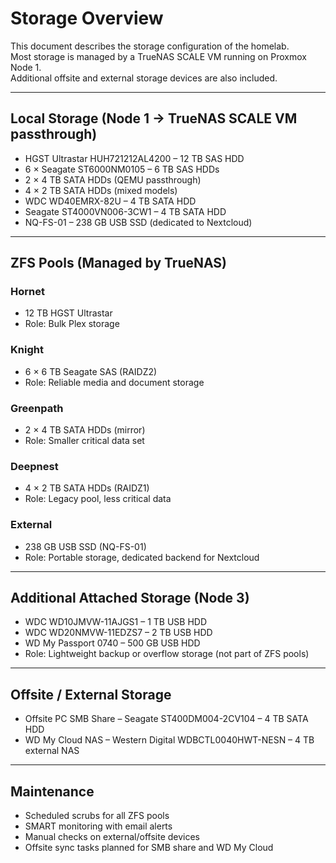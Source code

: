 # Storage Overview

This document describes the storage configuration of the homelab.  
Most storage is managed by a TrueNAS SCALE VM running on Proxmox Node 1.  
Additional offsite and external storage devices are also included.

---

## Local Storage (Node 1 → TrueNAS SCALE VM passthrough)

- HGST Ultrastar HUH721212AL4200 – 12 TB SAS HDD  
- 6 × Seagate ST6000NM0105 – 6 TB SAS HDDs  
- 2 × 4 TB SATA HDDs (QEMU passthrough)  
- 4 × 2 TB SATA HDDs (mixed models)  
- WDC WD40EMRX-82U – 4 TB SATA HDD  
- Seagate ST4000VN006-3CW1 – 4 TB SATA HDD  
- NQ-FS-01 – 238 GB USB SSD (dedicated to Nextcloud)  

---

## ZFS Pools (Managed by TrueNAS)

### Hornet
- 12 TB HGST Ultrastar  
- Role: Bulk Plex storage  

### Knight
- 6 × 6 TB Seagate SAS (RAIDZ2)  
- Role: Reliable media and document storage  

### Greenpath
- 2 × 4 TB SATA HDDs (mirror)  
- Role: Smaller critical data set  

### Deepnest
- 4 × 2 TB SATA HDDs (RAIDZ1)  
- Role: Legacy pool, less critical data  

### External
- 238 GB USB SSD (NQ-FS-01)  
- Role: Portable storage, dedicated backend for Nextcloud  

---

## Additional Attached Storage (Node 3)

- WDC WD10JMVW-11AJGS1 – 1 TB USB HDD  
- WDC WD20NMVW-11EDZS7 – 2 TB USB HDD  
- WD My Passport 0740 – 500 GB USB HDD  
- Role: Lightweight backup or overflow storage (not part of ZFS pools)  

---

## Offsite / External Storage

- Offsite PC SMB Share – Seagate ST400DM004-2CV104 – 4 TB SATA HDD  
- WD My Cloud NAS – Western Digital WDBCTL0040HWT-NESN – 4 TB external NAS  

---

## Maintenance

- Scheduled scrubs for all ZFS pools  
- SMART monitoring with email alerts  
- Manual checks on external/offsite devices  
- Offsite sync tasks planned for SMB share and WD My Cloud  

